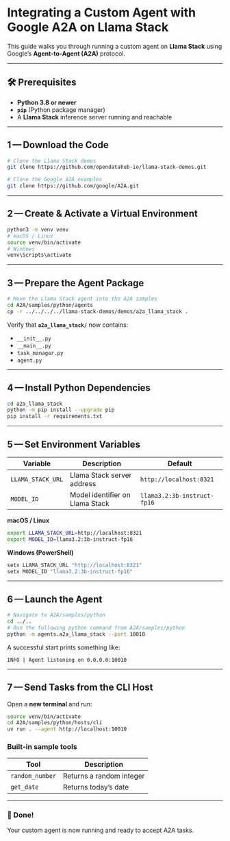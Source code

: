# Integrating a Custom Agent with Google A2A on **Llama Stack**

This guide walks you through running a custom agent on **Llama Stack** using Google’s **Agent‑to‑Agent (A2A)** protocol.

---

## 🛠 Prerequisites

- **Python 3.8 or newer**
- **`pip`** (Python package manager)
- A **Llama Stack** inference server running and reachable

---

## 1 — Download the Code

```bash
# Clone the Llama Stack demos
git clone https://github.com/opendatahub-io/llama-stack-demos.git

# Clone the Google A2A examples
git clone https://github.com/google/A2A.git
```

---

## 2 — Create & Activate a Virtual Environment

```bash
python3 -m venv venv
# macOS / Linux
source venv/bin/activate
# Windows
venv\Scripts\activate
```

---

## 3 — Prepare the Agent Package

```bash
# Move the Llama Stack agent into the A2A samples
cd A2A/samples/python/agents
cp -r ../../../../llama-stack-demos/demos/a2a_llama_stack .
```

Verify that **`a2a_llama_stack/`** now contains:

- `__init__.py`
- `__main__.py`
- `task_manager.py`
- `agent.py`

---

## 4 — Install Python Dependencies

```bash
cd a2a_llama_stack
python -m pip install --upgrade pip
pip install -r requirements.txt
```

---

## 5 — Set Environment Variables

| Variable          | Description                         | Default                   |
|-------------------|-------------------------------------|---------------------------|
| `LLAMA_STACK_URL` | Llama Stack server address          | `http://localhost:8321`   |
| `MODEL_ID`        | Model identifier on Llama Stack     | `llama3.2:3b-instruct-fp16` |

**macOS / Linux**

```bash
export LLAMA_STACK_URL=http://localhost:8321
export MODEL_ID=llama3.2:3b-instruct-fp16
```

**Windows (PowerShell)**

```powershell
setx LLAMA_STACK_URL "http://localhost:8321"
setx MODEL_ID "llama3.2:3b-instruct-fp16"
```

---

## 6 — Launch the Agent

```bash
# Navigate to A2A/samples/python
cd ../..
# Run the following python command from A2A/samples/python
python -m agents.a2a_llama_stack --port 10010
```

A successful start prints something like:

```
INFO | Agent listening on 0.0.0.0:10010
```

---

## 7 — Send Tasks from the CLI Host

Open a **new terminal** and run:

```bash
source venv/bin/activate
cd A2A/samples/python/hosts/cli
uv run . --agent http://localhost:10010
```

### Built‑in sample tools

| Tool            | Description                    |
|-----------------|--------------------------------|
| `random_number` | Returns a random integer       |
| `get_date`      | Returns today’s date           |

---

### 🎉 Done!

Your custom agent is now running and ready to accept A2A tasks.
